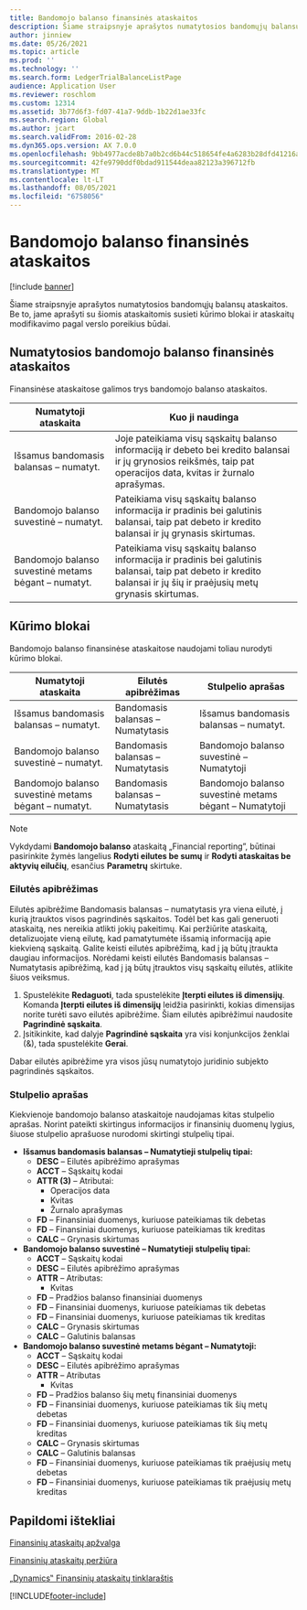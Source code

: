 ```yaml
---
title: Bandomojo balanso finansinės ataskaitos
description: Šiame straipsnyje aprašytos numatytosios bandomųjų balansų ataskaitos. Be to, jame aprašyti su šiomis ataskaitomis susieti kūrimo blokai ir ataskaitų modifikavimo pagal verslo poreikius būdai.
author: jinniew
ms.date: 05/26/2021
ms.topic: article
ms.prod: ''
ms.technology: ''
ms.search.form: LedgerTrialBalanceListPage
audience: Application User
ms.reviewer: roschlom
ms.custom: 12314
ms.assetid: 3b77d6f3-fd07-41a7-9ddb-1b22d1ae33fc
ms.search.region: Global
ms.author: jcart
ms.search.validFrom: 2016-02-28
ms.dyn365.ops.version: AX 7.0.0
ms.openlocfilehash: 9bb4977acde8b7a0b2cd6b44c518654fe4a6283b28dfd41216a0173c3aa8b61f
ms.sourcegitcommit: 42fe9790ddf0bdad911544deaa82123a396712fb
ms.translationtype: MT
ms.contentlocale: lt-LT
ms.lasthandoff: 08/05/2021
ms.locfileid: "6758056"
---
```

# <a name="trial-balance-financial-reports"></a>Bandomojo balanso finansinės ataskaitos

[!include [banner](../includes/banner.md)]

Šiame straipsnyje aprašytos numatytosios bandomųjų balansų ataskaitos. Be to, jame aprašyti su šiomis ataskaitomis susieti kūrimo blokai ir ataskaitų modifikavimo pagal verslo poreikius būdai. 

## <a name="default-trial-balance-reports"></a>Numatytosios bandomojo balanso finansinės ataskaitos

Finansinėse ataskaitose galimos trys bandomojo balanso ataskaitos.

| Numatytoji ataskaita                                 | Kuo ji naudinga                                                                                                                                                                                        |
|------------------------------------------------|-----------------------------------------------------------------------------------------------------------------------------------------------------------------------------------------------------|
| Išsamus bandomasis balansas – numatyt.               | Joje pateikiama visų sąskaitų balanso informaciją ir debeto bei kredito balansai ir jų grynosios reikšmės, taip pat operacijos data, kvitas ir žurnalo aprašymas.                  |
| Bandomojo balanso suvestinė – numatyt.                | Pateikiama visų sąskaitų balanso informacija ir pradinis bei galutinis balansai, taip pat debeto ir kredito balansai ir jų grynasis skirtumas.                                        |
| Bandomojo balanso suvestinė metams bėgant – numatyt. | Pateikiama visų sąskaitų balanso informacija ir pradinis bei galutinis balansai, taip pat debeto ir kredito balansai ir jų šių ir praėjusių metų grynasis skirtumas. |

## <a name="building-blocks"></a>Kūrimo blokai
Bandomojo balanso finansinėse ataskaitose naudojami toliau nurodyti kūrimo blokai.

| Numatytoji ataskaita                                 | Eilutės apibrėžimas          | Stulpelio aprašas                              |
|------------------------------------------------|-------------------------|------------------------------------------------|
| Išsamus bandomasis balansas – numatyt.               | Bandomasis balansas – Numatytasis | Išsamus bandomasis balansas – numatyt.               |
| Bandomojo balanso suvestinė – numatyt.                | Bandomasis balansas – Numatytasis | Bandomojo balanso suvestinė – Numatytoji                |
| Bandomojo balanso suvestinė metams bėgant – numatyt. | Bandomasis balansas – Numatytasis | Bandomojo balanso suvestinė metams bėgant – Numatytoji |

> [!NOTE] 
> Vykdydami **Bandomojo balanso** ataskaitą „Financial reporting”, būtinai pasirinkite žymės langelius **Rodyti eilutes be sumų** ir **Rodyti ataskaitas be aktyvių eilučių**, esančius **Parametrų** skirtuke.

### <a name="row-definition"></a>Eilutės apibrėžimas

Eilutės apibrėžime Bandomasis balansas – numatytasis yra viena eilutė, į kurią įtrauktos visos pagrindinės sąskaitos. Todėl bet kas gali generuoti ataskaitą, nes nereikia atlikti jokių pakeitimų. Kai peržiūrite ataskaitą, detalizuojate vieną eilutę, kad pamatytumėte išsamią informaciją apie kiekvieną sąskaitą. Galite keisti eilutės apibrėžimą, kad į ją būtų įtraukta daugiau informacijos. Norėdami keisti eilutės Bandomasis balansas – Numatytasis apibrėžimą, kad į ją būtų įtrauktos visų sąskaitų eilutės, atlikite šiuos veiksmus.

1.  Spustelėkite **Redaguoti**, tada spustelėkite **Įterpti eilutes iš dimensijų**. Komanda **Įterpti eilutes iš dimensijų** leidžia pasirinkti, kokias dimensijas norite turėti savo eilutės apibrėžime. Šiam eilutės apibrėžimui naudosite **Pagrindinė sąskaita**.
2.  Įsitikinkite, kad dalyje **Pagrindinė sąskaita** yra visi konjunkcijos ženklai (&), tada spustelėkite **Gerai**.

Dabar eilutės apibrėžime yra visos jūsų numatytojo juridinio subjekto pagrindinės sąskaitos.

### <a name="column-definition"></a>Stulpelio aprašas

Kiekvienoje bandomojo balanso ataskaitoje naudojamas kitas stulpelio aprašas. Norint pateikti skirtingus informacijos ir finansinių duomenų lygius, šiuose stulpelio aprašuose nurodomi skirtingi stulpelių tipai.

-   **Išsamus bandomasis balansas – Numatytieji stulpelių tipai:**
    -   **DESC** – Eilutės apibrėžimo aprašymas
    -   **ACCT** – Sąskaitų kodai
    -   **ATTR (3)** – Atributai:
        -   Operacijos data
        -   Kvitas
        -   Žurnalo aprašymas
    -   **FD** – Finansiniai duomenys, kuriuose pateikiamas tik debetas
    -   **FD** – Finansiniai duomenys, kuriuose pateikiamas tik kreditas
    -   **CALC** – Grynasis skirtumas
-   **Bandomojo balanso suvestinė – Numatytieji stulpelių tipai:**
    -   **ACCT** – Sąskaitų kodai
    -   **DESC** – Eilutės apibrėžimo aprašymas
    -   **ATTR** – Atributas:
        -   Kvitas
    -   **FD** – Pradžios balanso finansiniai duomenys
    -   **FD** – Finansiniai duomenys, kuriuose pateikiamas tik debetas
    -   **FD** – Finansiniai duomenys, kuriuose pateikiamas tik kreditas
    -   **CALC** – Grynasis skirtumas
    -   **CALC** – Galutinis balansas
-   **Bandomojo balanso suvestinė metams bėgant – Numatytoji:**
    -   **ACCT** – Sąskaitų kodai
    -   **DESC** – Eilutės apibrėžimo aprašymas
    -   **ATTR** – Atributas
        -   Kvitas
    -   **FD** – Pradžios balanso šių metų finansiniai duomenys
    -   **FD** – Finansiniai duomenys, kuriuose pateikiamas tik šių metų debetas
    -   **FD** – Finansiniai duomenys, kuriuose pateikiamas tik šių metų kreditas
    -   **CALC** – Grynasis skirtumas
    -   **CALC** – Galutinis balansas
    -   **FD** – Finansiniai duomenys, kuriuose pateikiamas tik praėjusių metų debetas
    -   **FD** – Finansiniai duomenys, kuriuose pateikiamas tik praėjusių metų kreditas

## <a name="additional-resources"></a>Papildomi ištekliai

[Finansinių ataskaitų apžvalga](financial-reporting-getting-started.md)

[Finansinių ataskaitų peržiūra](view-financial-reports.md)

[„Dynamics‟ Finansinių ataskaitų tinklaraštis](https://blogs.msdn.com/b/dynamics_financial_reporting/)





[!INCLUDE[footer-include](../../includes/footer-banner.md)]
